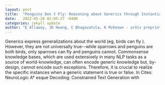```yaml
---
layout: post
title:  "Penguins Don t Fly: Reasoning about Generics through Instantiations and Exceptions"
date:   2022-05-28 02:05:27 -0400
categories: jekyll update
author: "E Allaway, JD Hwang, C Bhagavatula, K McKeown - arXiv preprint arXiv , 2022"
---
```

Generics express generalizations about the world (eg,  birds can fly ). However, they are not universally true--while sparrows and penguins are both birds, only sparrows can fly and penguins cannot. Commonsense knowledge bases, which are used extensively in many NLP tasks as a source of world-knowledge, can often encode generic knowledge but, by-design, cannot encode such exceptions. Therefore, it is crucial to realize the specific instances when a generic statement is true or false. In  Cites: NeuroLogic A* esque Decoding: Constrained Text Generation with 